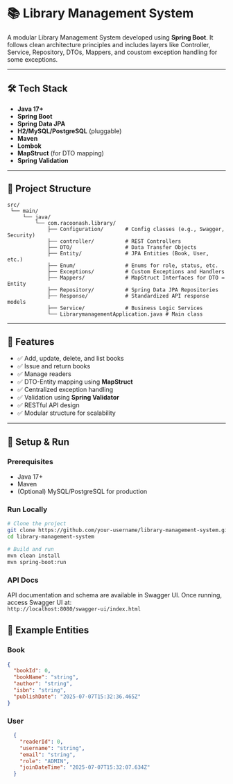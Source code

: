 # 📚 Library Management System

A modular Library Management System developed using **Spring Boot**. It follows clean architecture principles and includes layers like Controller, Service, Repository, DTOs, Mappers, and coustom exception handling for some exceptions.

---

## 🛠 Tech Stack

- **Java 17+**
- **Spring Boot**
- **Spring Data JPA**
- **H2/MySQL/PostgreSQL** (pluggable)
- **Maven**
- **Lombok**
- **MapStruct** (for DTO mapping)
- **Spring Validation**
---

## 📁 Project Structure

```
src/
 └── main/
     └── java/
         └── com.racoonash.library/
             ├── Configuration/       # Config classes (e.g., Swagger, Security)
             ├── controller/          # REST Controllers
             ├── DTO/                 # Data Transfer Objects
             ├── Entity/              # JPA Entities (Book, User, etc.)
             ├── Enum/                # Enums for role, status, etc.
             ├── Exceptions/          # Custom Exceptions and Handlers
             ├── Mappers/             # MapStruct Interfaces for DTO ↔ Entity
             ├── Repository/          # Spring Data JPA Repositories
             ├── Response/            # Standardized API response models
             ├── Service/             # Business Logic Services
             └── LibrarymanagementApplication.java # Main class
```

---

## 🚀 Features

- ✅ Add, update, delete, and list books
- ✅ Issue and return books
- ✅ Manage readers
- ✅ DTO-Entity mapping using **MapStruct**
- ✅ Centralized exception handling
- ✅ Validation using **Spring Validator**
- ✅ RESTful API design
- ✅ Modular structure for scalability

---

## 🔧 Setup & Run

### Prerequisites
- Java 17+
- Maven
- (Optional) MySQL/PostgreSQL for production

### Run Locally
```bash
# Clone the project
git clone https://github.com/your-username/library-management-system.git
cd library-management-system

# Build and run
mvn clean install
mvn spring-boot:run
```

### API Docs

API documentation and schema are available in Swagger UI.
Once running, access Swagger UI at:  
`http://localhost:8080/swagger-ui/index.html`



## 📄 Example Entities

### Book
```json
{
  "bookId": 0,
  "bookName": "string",
  "author": "string",
  "isbn": "string",
  "publishDate": "2025-07-07T15:32:36.465Z"
}
```

### User
```json
  {
    "readerId": 0,
    "username": "string",
    "email": "string",
    "role": "ADMIN",
    "joinDateTime": "2025-07-07T15:32:07.634Z"
  }
```

